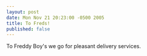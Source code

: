 ```yaml
---
layout: post
date: Mon Nov 21 20:23:00 -0500 2005
title: To Freds!
published: false
---
```


To Freddy Boy's we go for pleasant delivery services.
